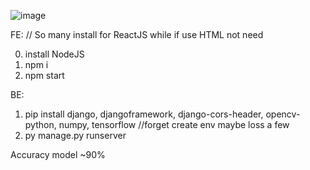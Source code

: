 ![image](https://github.com/ncc02/brain-tumor/assets/53702773/09f0f05c-89a4-4b41-b431-8d1df4143f0e)

FE: // So many install for ReactJS while if use HTML not need  

  0. install NodeJS 
  1. npm i
  2. npm start
   
BE:

  1. pip install django, djangoframework, django-cors-header, opencv-python, numpy, tensorflow //forget create env maybe loss a few
  2. py manage.py runserver

Accuracy model ~90%
